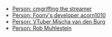 - [Person: cmgriffing the streamer](../557)
- [Person: Foony's developer acorn1010](../59)
- [Person: VTuber Mischa van den Burg](../627)
- [Person: Rob Muhlestein](../80)
